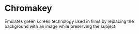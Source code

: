 # Chromakey
Emulates green screen technology used in films by replacing the background with an image while preserving the subject. 
